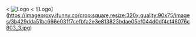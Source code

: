 
< ![Logo](https://i.redd.it/flnoqffobwj61.jpg)
< ![Logo] (https://imageproxy.ifunny.co/crop:square,resize:320x,quality:90x75/images/3b429dda51bc666e031f7cefbfa2e3e813823bdae05ef044d0df4cf46076c803_3.jpg)

